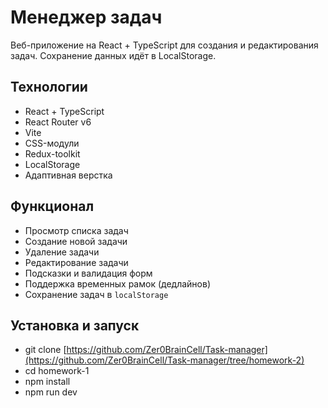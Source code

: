 # Менеджер задач

Веб-приложение на React + TypeScript для создания и редактирования задач. Сохранение данных идёт в LocalStorage.
## Технологии

- React + TypeScript
- React Router v6
- Vite
- CSS-модули
- Redux-toolkit
- LocalStorage
- Адаптивная верстка
## Функционал

- Просмотр списка задач
- Создание новой задачи
- Удаление задачи
- Редактирование задачи
- Подсказки и валидация форм
- Поддержка временных рамок (дедлайнов)
- Сохранение задач в `localStorage`
## Установка и запуск
- git clone [https://github.com/Zer0BrainCell/Task-manager](https://github.com/Zer0BrainCell/Task-manager/tree/homework-2)
- cd homework-1
- npm install
- npm run dev
